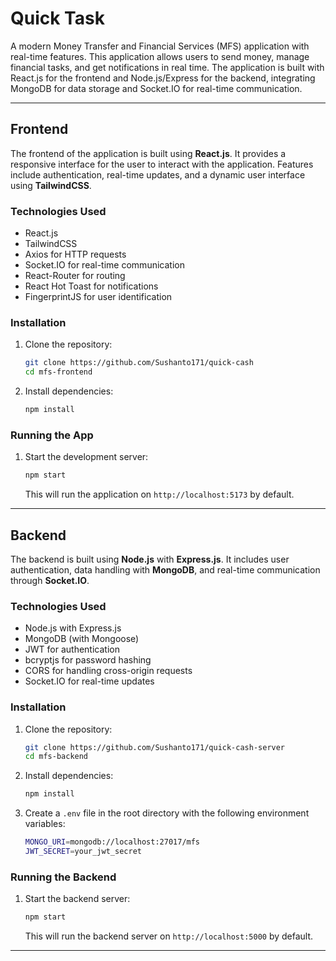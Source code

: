 # Quick Task

A modern Money Transfer and Financial Services (MFS) application with real-time features. This application allows users to send money, manage financial tasks, and get notifications in real time. The application is built with React.js for the frontend and Node.js/Express for the backend, integrating MongoDB for data storage and Socket.IO for real-time communication.

---

## **Frontend**

The frontend of the application is built using **React.js**. It provides a responsive interface for the user to interact with the application. Features include authentication, real-time updates, and a dynamic user interface using **TailwindCSS**.

### **Technologies Used**

- React.js
- TailwindCSS
- Axios for HTTP requests
- Socket.IO for real-time communication
- React-Router for routing
- React Hot Toast for notifications
- FingerprintJS for user identification

### **Installation**

1. Clone the repository:

   ```bash
   git clone https://github.com/Sushanto171/quick-cash
   cd mfs-frontend
   ```

2. Install dependencies:
   ```bash
   npm install
   ```

### **Running the App**

1. Start the development server:

   ```bash
   npm start
   ```

   This will run the application on `http://localhost:5173` by default.

---

## **Backend**

The backend is built using **Node.js** with **Express.js**. It includes user authentication, data handling with **MongoDB**, and real-time communication through **Socket.IO**.

### **Technologies Used**

- Node.js with Express.js
- MongoDB (with Mongoose)
- JWT for authentication
- bcryptjs for password hashing
- CORS for handling cross-origin requests
- Socket.IO for real-time updates

### **Installation**

1. Clone the repository:

   ```bash
   git clone https://github.com/Sushanto171/quick-cash-server
   cd mfs-backend
   ```

2. Install dependencies:

   ```bash
   npm install
   ```

3. Create a `.env` file in the root directory with the following environment variables:
   ```bash
   MONGO_URI=mongodb://localhost:27017/mfs
   JWT_SECRET=your_jwt_secret
   ```

### **Running the Backend**

1. Start the backend server:

   ```bash
   npm start
   ```

   This will run the backend server on `http://localhost:5000` by default.

---
